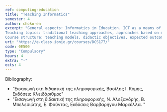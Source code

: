 ```yaml
---
ref: computing-education
title: "Teaching Informatics"
semester: 4
author: choko-en
excerpt: "General aspects: Informatics in Education. ICT as a means of knowledge, research and learning in various scientific disciplines. Basic concepts and terminology used in the teaching of Informatics.
Teaching topics: traditional teaching approaches, approaches based on modern learning theories, learning disabilities in basic concepts of Informatics, examples of lesson plans and activities.
Course structure: teaching models, didactic objectives, expected outcomes, instructional techniques, design of teaching. Assessment: aims and objectives, functions, assessment/evaluation tools, feedback. Teaching problems and teaching interventions in the use of ICT. IT Teaching for students with disabilities and/or special needs. Use of the Internet for covering student’s educational needs and lifelong learning. Distance learning via new technologies. Acquaintance with basic pedagogical theories. Informatics in education. Policies and incorporation of informatics  in the educational systems of Greece and other European countries."
uri: "https://e-class.ionio.gr/courses/DCS177/"
code: ΘΕ500
type: "Compulsory"
hours: 4
extra: "-"
ects: 4
---
```



Bibliography: 
  - “Εισαγωγή στη διδακτική της πληροφορικής, Βασίλης Ι. Κόμης, Εκδόσεις Κλειδάριθμος"
  - "Εισαγωγή στη διδακτική της πληροφορικής, Ν. Αλεξανδρής, Β. Μπελεσιώτης, Ε. Φούντας, Εκδόσεις Βαρβαρήγου Μαρκέλλα.
 "
